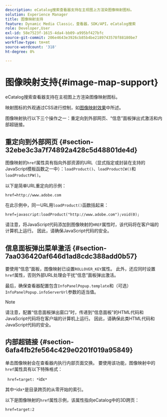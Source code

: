 ```yaml
---
description: eCatalog搜索查看器支持在主视图上方渲染图像映射图标。
solution: Experience Manager
title: 图像映射支持
feature: Dynamic Media Classic，查看器，SDK/API，eCatalog搜索
role: Developer,User
exl-id: 58e7523f-1615-4da4-bb09-a995bf427bfc
source-git-commit: 206e4643e3926cb85b4be2189743578f88180be7
workflow-type: tm+mt
source-wordcount: '318'
ht-degree: 0%

---
```


# 图像映射支持{#image-map-support}

eCatalog搜索查看器支持在主视图上方渲染图像映射图标。

映射图标的外观通过CSS进行控制，如[图像映射效果](../../c-html5-s7-aem-asset-viewers/c-html5-20-ecatalog-viewer-about/c-html5-20-ecatalog-viewer-customizingviewer/r-html5-ecatalog-viewer-20-customize-imagemapeffect.md#reference-261df27d1ed145c882b26b88e33a0289)中所述。

图像映射执行以下三个操作之一：重定向到外部网页、“信息”面板弹出式激活和内部超链接。

## 重定向到外部网页 {#section-32ebe3c3a7f74892a428c5d48801de4d}

图像映射的`href`属性具有指向外部资源的URL（显式指定或封装在支持的JavaScript模板函数之一中）：`loadProduct()`、`loadProductCW()`和`loadProductPW()`。

以下是简单URL重定向的示例：

`href=http://www.adobe.com`

在此示例中，同一URL用`loadProduct()`函数括起来：

`href=javascript:loadProduct("http://www.adobe.com");void(0);`

请注意，将JavaScript代码添加到图像映射的`HREF`属性时，该代码将在客户端的计算机上运行。 因此，请确保JavaScript代码的安全。

## 信息面板弹出菜单激活 {#section-7aa036420af646d1ad8cdc388add0b57}

要使用“信息”面板，图像映射已设置`ROLLOVER_KEY`属性。 此外，还应同时设置`href`属性，否则外部URL处理会干扰“信息”面板弹出激活。

最后，确保查看器配置包含`InfoPanelPopup.template`和（可选）`InfoPanelPopup.infoServerUrl`参数的适当值。

>[!NOTE]
>
>请注意，配置“信息面板弹出窗口”时，传递到“信息面板”的HTML代码和JavaScript代码将在客户端的计算机上运行。 因此，请确保此类HTML代码和JavaScript代码的安全。

## 内部超链接 {#section-6afa4fb2fe564c429e0201f019a95849}

单击图像映射会在查看器内执行内部页面交换。 要使用该功能，图像映射中的`href`属性具有以下特殊格式：

` href=target: *`idx`*`

其中`*`idx`*`是目录跨页的从零开始的索引。

以下是图像映射的`href`属性示例，该属性指向eCatalog中的3D跨页：

`href=target:2`
